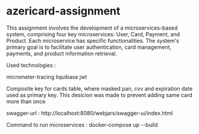 # azericard-assignment
This assignment involves the development of a microservices-based system, comprising four key microservices: User, Card, Payment, and Product. Each microservice has specific functionalities. The system's primary goal is to facilitate user authentication, card management, payments, and product information retrieval.

Used technologies : 

micrometer-tracing
liquibase
jwt

Composite key for cards table, where masked pan, cvv and expiration date used as primary key. This desicion was made to prevent adding same card more than once


swagger-url : http://localhost:8080/webjars/swagger-ui/index.html

Command to run microservices : docker-compose up --build
